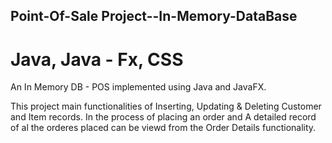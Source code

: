 ##  Point-Of-Sale Project--In-Memory-DataBase
#  Java, Java - Fx, CSS
An In Memory DB - POS implemented using Java and JavaFX.

This project main functionalities of Inserting, Updating & Deleting Customer and Item records. In the process of placing an order and A detailed record of al the orderes placed can be viewd from the Order Details functionality.
